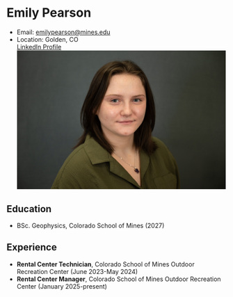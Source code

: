 # Emily Pearson
- Email: emilypearson@mines.edu
- Location: Golden, CO <br />
[LinkedIn Profile](https://www.linkedin.com/in/e-pearson/) <br />
![Prep with Reps Spring 2024 Headshot|5628x3745,25%](spring-2024-PrepWithReps-1.jpg)

## Education
- BSc. Geophysics, Colorado School of Mines (2027)

## Experience
- **Rental Center Technician**, Colorado School of Mines Outdoor Recreation Center (June 2023-May 2024)
- **Rental Center Manager**, Colorado School of Mines Outdoor Recreation Center (January 2025-present)


